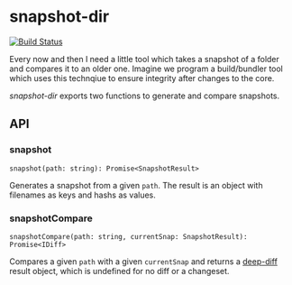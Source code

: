 # snapshot-dir
[![Build Status](https://travis-ci.org/otbe/snapshot-dir.svg?branch=master)](https://travis-ci.org/otbe/snapshot-dir)

Every now and then I need a little tool which takes a snapshot of a folder and compares it to an older one. Imagine we program a build/bundler tool which uses this technqiue to ensure 	integrity after changes to the core.

*snapshot-dir* exports two functions to generate and compare snapshots.

## API
### snapshot
```
snapshot(path: string): Promise<SnapshotResult>
```
Generates a snapshot from a given ```path```. The result is an object with filenames as keys and hashs as values.

### snapshotCompare
```
snapshotCompare(path: string, currentSnap: SnapshotResult): Promise<IDiff>
```
Compares a given ```path``` with a given ```currentSnap``` and returns a [deep-diff](https://www.npmjs.com/package/deep-diff#simple-examples) result object, which is undefined for no diff or a changeset.
